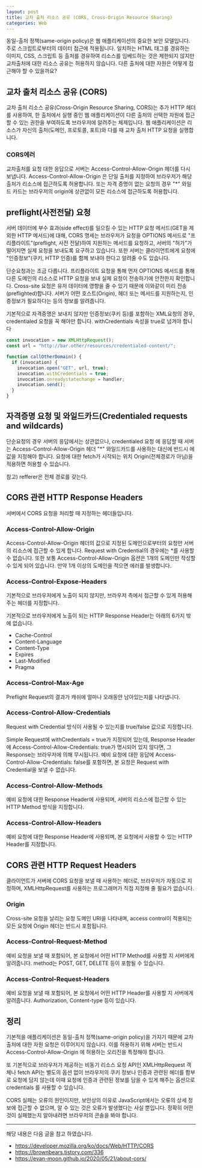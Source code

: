 ```yaml
---
layout: post
title: 교차 출처 리소스 공유 (CORS, Cross-Origin Resource Sharing)
categories: Web
---
```


동일-출처 정책(same-origin policy)은 웹 애플리케이션의 중요한 보안 모델입니다. 주로 스크립트로부터의 데이터 접근에 적용됩니다. 일치하는 HTML 태그를 경유하는 이미지, CSS, 스크립트 등 출처를 경유하여 리소스를 임베드하는 것은 제한되지 않지만 교차출처에 대한 리소스 공유는 허용하지 않습니다. 다른 출처에 대한 자원은 어떻게 접근해야 할 수 있을까요?

## 교차 출처 리소스 공유 (CORS)

교차 출처 리소스 공유(Cross-Origin Resource Sharing, CORS)는 추가 HTTP 헤더를 사용하여, 한 출처에서 실행 중인 웹 애플리케이션이 다른 출처의 선택한 자원에 접근할 수 있는 권한을 부여하도록 브라우저에 알려주는 체제입니다. 웹 애플리케이션은 리소스가 자신의 출처(도메인, 프로토콜, 포트)와 다를 때 교차 출처 HTTP 요청을 실행합니다.

### CORS에러

교차출처를 요청 대한 응답으로 서버는 Access-Control-Allow-Origin 헤더를 다시 보냅니다. Access-Control-Allow-Origin 은 단일 출처를 지정하여 브라우저가 해당 출처가 리소스에 접근하도록 허용합니다. 또는 자격 증명이 없는 요청의 경우 "\*" 와일드 카드는 브라우저의 origin에 상관없이 모든 리소스에 접근하도록 허용합니다.

## preflight(사전전달) 요청

서버 데이터에 부수 효과(side effect)를 일으킬 수 있는 HTTP 요청 메서드(GET을 제외한 HTTP 메서드)에 대해, CORS 명세는 브라우저가 요청을 OPTIONS 메서드로 "프리플라이트"(preflight, 사전 전달)하여 지원하는 메서드를 요청하고, 서버의 "허가"가 떨어지면 실제 요청을 보내도록 요구하고 있습니다. 또한 서버는 클라이언트에게 요청에 "인증정보"(쿠키, HTTP 인증)를 함께 보내야 한다고 알려줄 수도 있습니다.

단순요청과는 조금 다릅니다. 프리플라이트 요청을 통해 먼저 OPTIONS 메서드를 통해 다른 도메인의 리소스로 HTTP 요청을 보내 실제 요청이 전송하기에 안전한지 확인합니다. Cross-site 요청은 유저 데이터에 영향을 줄 수 있기 때문에 이와같이 미리 전송(preflighted)합니다. 서버가 어떤 호스트(Origin), 헤더 또는 메서드를 지원하는지, 인증정보가 필요하다는 등의 정보를 알려줍니다.

기본적으로 자격증명은 보내지 않지만 인증정보(쿠키 등)를 포함하는 XML요청의 경우, credentialed 요청을 꼭 해야만 합니다. withCredentials 속성을 true로 넘겨야 합니다

```js
const invocation = new XMLHttpRequest();
const url = "http://bar.other/resources/credentialed-content/";

function callOtherDomain() {
  if (invocation) {
    invocation.open("GET", url, true);
    invocation.withCredentials = true;
    invocation.onreadystatechange = handler;
    invocation.send();
  }
}
```

## 자격증명 요청 및 와일드카드(Credentialed requests and wildcards)

단순요청의 경우 서버의 응답에서는 상관없으나, credentialed 요청 에 응답할 때 서버는 Access-Control-Allow-Origin 헤더 "\*" 와일드카드를 사용하는 대신에 반드시 에 값을 지정해야 합니다. 요청에 대한 fetch가 시작되는 위치 Origin(전체경로가 아님)을 적용하면 허용할 수 있습니다.

참고) refferer은 전체 경로를 갖는다.

## CORS 관련 HTTP Response Headers

서버에서 CORS 요청을 처리할 때 지정하는 헤더들입니다.

### Access-Control-Allow-Origin

Access-Control-Allow-Origin 헤더의 값으로 지정된 도메인으로부터의 요청만 서버의 리소스에 접근할 수 있게 합니다. Request with Credential의 경우에는 \*를 사용할 수 없습니다. 또한 보통 Access-Control-Allow-Origin 옵션은 1개의 도메인만 작성할 수 있게 되어 있습니다. 만약 1개 이상의 도메인을 적으면 에러를 발생합니다.

### Access-Control-Expose-Headers

기본적으로 브라우저에게 노출이 되지 않지만, 브라우저 측에서 접근할 수 있게 허용해주는 헤더를 지정합니다.

기본적으로 브라우저에게 노출이 되는 HTTP Response Header는 아래의 6가지 밖에 없습니다.

- Cache-Control
- Content-Language
- Content-Type
- Expires
- Last-Modified
- Pragma

### Access-Control-Max-Age

Preflight Request의 결과가 캐쉬에 얼마나 오래동안 남아있는지를 나타냅니다.

### Access-Control-Allow-Credentials

Request with Credential 방식이 사용될 수 있는지를 true/false 값으로 지정합니다.

Simple Request에 withCredentials = true가 지정되어 있는데, Response Header에 Access-Control-Allow-Credentials: true가 명시되어 있지 않다면, 그 Response는 브라우저에 의해 무시됩니다. 예비 요청에 대한 응답에 Access-Control-Allow-Credentials: false를 포함하면, 본 요청은 Request with Credential을 보낼 수 없습니다.

### Access-Control-Allow-Methods

예비 요청에 대한 Response Header에 사용되며, 서버의 리소스에 접근할 수 있는 HTTP Method 방식을 지정합니다.

### Access-Control-Allow-Headers

예비 요청에 대한 Response Header에 사용되며, 본 요청에서 사용할 수 있는 HTTP Header를 지정합니다.

## CORS 관련 HTTP Request Headers

클라이언트가 서버에 CORS 요청을 보낼 때 사용하는 헤더로, 브라우저가 자동으로 지정하며, XMLHttpRequest를 사용하는 프로그래머가 직접 지정해 줄 필요가 없습니다.

### Origin

Cross-site 요청을 날리는 요청 도메인 URI을 나타내며, access control이 적용되는 모든 요청에 Origin 헤더는 반드시 포함됩니다.

### Access-Control-Request-Method

예비 요청을 보낼 때 포함되어, 본 요청에서 어떤 HTTP Method를 사용할 지 서버에게 알려줍니다. method는 POST, GET, DELETE 등이 포함될 수 있습니다.

### Access-Control-Request-Headers

예비 요청을 보낼 때 포함되어, 본 요청에서 어떤 HTTP Header를 사용할 지 서버에게 알려줍니다. Authorization, Content-type 등이 있습니다.

## 정리

기본적을 애플리케이션은 동일-출처 정책(same-origin policy)을 가지기 때문에 교차출처에 대한 자원 요청은 이루어지지 않습니다. 이를 허용하기 위해 서버는 반드시 Access-Control-Allow-Origin 에 허용하는 오리진을 특정해야 합니다.

또 기본적으로 브라우저가 제공하는 비동기 리소스 요청 API인 XMLHttpRequest 객체나 fetch API는 별도의 옵션 없이 브라우저의 쿠키 정보나 인증과 관련된 헤더를 함부로 요청에 담지 않는데 이때 요청에 인증과 관련된 정보를 담을 수 있게 해주는 옵션으로 credentials 를 사용할 수 있습니다.

CORS 실패는 오류의 원인이지만, 보안상의 이유로 JavaScript에서는 오류의 상세 정보에 접근할 수 없으며, 알 수 있는 것은 오류가 발생했다는 사실 뿐입니다. 정확히 어떤 것이 실패했는지 알아내려면 브라우저의 콘솔을 봐야 합니다.

---

해당 내용은 다음 글을 참고 하였습니다.

- https://developer.mozilla.org/ko/docs/Web/HTTP/CORS
- https://brownbears.tistory.com/336
- https://evan-moon.github.io/2020/05/21/about-cors/
